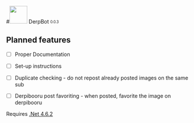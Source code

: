 #<img src="http://i.imgur.com/Ffq2v67.png" height="48px" /> DerpBot <sub><sup>0.0.3</sup></sub>



## Planned features ##

- [ ] Proper Documentation
- [ ] Set-up instructions
- [ ] Duplicate checking - do not repost already posted images on the same sub
- [ ] Derpibooru post favoriting - when posted, favorite the image on derpibooru 



Requires [.Net 4.6.2](https://www.microsoft.com/en-us/download/details.aspx?id=53345)
